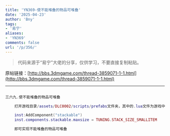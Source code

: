 ```yaml
---
title: 'YN369-使不能堆叠的物品可堆叠'
date: '2025-04-23'
author: 'Bny'
tags:
- '易宁'
aliases:
- 'YN369'
comments: false
url: '/p/356/'
---
```


> 代码来源于“易宁”大佬的分享，仅供学习，不要直接复制粘贴。

原帖链接：[http://bbs.3dmgame.com/thread-3859071-1-1.html](http://bbs.3dmgame.com/thread-3859071-1-1.html)

---

```lua  

三六九.使不能堆叠的物品可堆叠

	打开游戏目录/assets/DLC0002/scripts/prefabs文件夹，其中的.lua文件为游戏中的物品。举例让牛角可堆叠：用MT管理器打开游戏目录/assets/scripts/prefabs/horn.lua文件，在inst:AddComponent("inspectable")的下一行插入以下内容：

	inst:AddComponent("stackable")
	inst.components.stackable.maxsize = TUNING.STACK_SIZE_SMALLITEM

	即可实现不能堆叠的物品可堆叠

```  


